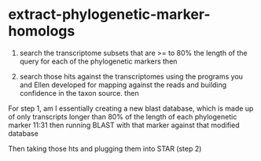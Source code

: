 # extract-phylogenetic-marker-homologs



1. search the transcriptome subsets that are >= to 80% the length of the query for each of the phylogenetic markers then

2. search those hits against the transcriptomes using the programs you and Ellen developed for mapping against the reads and building confidence in the taxon source. then


For step 1,  am I essentially creating a new blast database, which is made up of only transcripts longer than 80% of the length of each phylogenetic marker
11:31
then running BLAST with that marker against that modified database

Then taking those hts and plugging them into STAR (step 2)